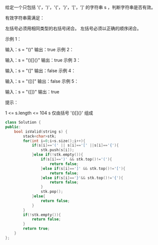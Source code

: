 给定一个只包括 '('，')'，'{'，'}'，'['，']' 的字符串 s ，判断字符串是否有效。

有效字符串需满足：

左括号必须用相同类型的右括号闭合。
左括号必须以正确的顺序闭合。


示例 1：

输入：s = "()"
输出：true
示例 2：

输入：s = "()[]{}"
输出：true
示例 3：

输入：s = "(]"
输出：false
示例 4：

输入：s = "([)]"
输出：false
示例 5：

输入：s = "{[]}"
输出：true


提示：

1 <= s.length <= 104
s 仅由括号 '()[]{}' 组成

```cpp
class Solution {
public:
    bool isValid(string s) {
        stack<char>stk;
        for(int i=0;i<s.size();i++){
            if(s[i]=='(' || s[i]=='[' ||s[i]=='{'){
                stk.push(s[i]);
            }else if(!stk.empty()){
                if(s[i]==')' && stk.top()!='('){
                    return false;
                }else if(s[i]==']' && stk.top()!='['){
                    return false;
                }else if(s[i]=='}'&& stk.top()!='{'){
                    return false;
                }
                stk.pop();
            }else{
                return false;
            }
        }
        if(!stk.empty()){
            return false;
        }
        return true;
    }
};
```

